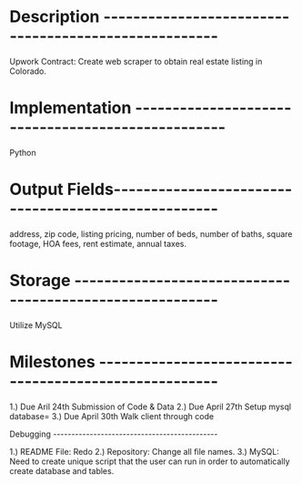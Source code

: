 # Description -----------------------------------------------------
Upwork Contract:  Create web scraper to obtain real estate listing in Colorado. 

# Implementation --------------------------------------------------
Python

# Output Fields----------------------------------------------------
address, 
zip code, 
listing pricing, 
number of beds, 
number of baths, 
square footage, 
HOA fees, 
rent estimate, 
annual taxes.

# Storage ---------------------------------------------------------
Utilize MySQL

# Milestones ------------------------------------------------------

1.) Due Aril 24th
	Submission of Code & Data 
2.) Due April 27th
    Setup mysql database=
3.) Due April 30th
    Walk client through code

Debugging ---------------------------------------------

1.) README File:        Redo
2.) Repository:         Change all file names.
3.) MySQL:              Need to create unique script that the user can
                        run in order to automatically create database and tables.

